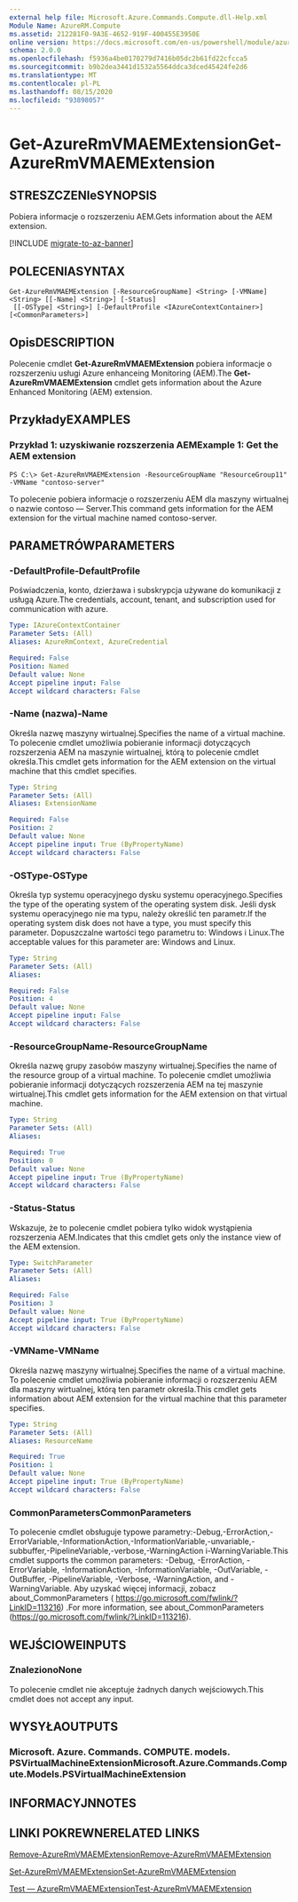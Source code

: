 ```yaml
---
external help file: Microsoft.Azure.Commands.Compute.dll-Help.xml
Module Name: AzureRM.Compute
ms.assetid: 212281F0-9A3E-4652-919F-400455E3950E
online version: https://docs.microsoft.com/en-us/powershell/module/azurerm.compute/get-azurermvmaemextension
schema: 2.0.0
ms.openlocfilehash: f5936a4be0170279d7416b05dc2b61fd22cfcca5
ms.sourcegitcommit: b9b2dea3441d1532a5564ddca3dced45424fe2d6
ms.translationtype: MT
ms.contentlocale: pl-PL
ms.lasthandoff: 08/15/2020
ms.locfileid: "93898057"
---
```

# <span data-ttu-id="f6eb6-101">Get-AzureRmVMAEMExtension</span><span class="sxs-lookup"><span data-stu-id="f6eb6-101">Get-AzureRmVMAEMExtension</span></span>

## <span data-ttu-id="f6eb6-102">STRESZCZENIe</span><span class="sxs-lookup"><span data-stu-id="f6eb6-102">SYNOPSIS</span></span>
<span data-ttu-id="f6eb6-103">Pobiera informacje o rozszerzeniu AEM.</span><span class="sxs-lookup"><span data-stu-id="f6eb6-103">Gets information about the AEM extension.</span></span>

[!INCLUDE [migrate-to-az-banner](../../includes/migrate-to-az-banner.md)]

## <span data-ttu-id="f6eb6-104">POLECENIA</span><span class="sxs-lookup"><span data-stu-id="f6eb6-104">SYNTAX</span></span>

```
Get-AzureRmVMAEMExtension [-ResourceGroupName] <String> [-VMName] <String> [[-Name] <String>] [-Status]
 [[-OSType] <String>] [-DefaultProfile <IAzureContextContainer>] [<CommonParameters>]
```

## <span data-ttu-id="f6eb6-105">Opis</span><span class="sxs-lookup"><span data-stu-id="f6eb6-105">DESCRIPTION</span></span>
<span data-ttu-id="f6eb6-106">Polecenie cmdlet **Get-AzureRmVMAEMExtension** pobiera informacje o rozszerzeniu usługi Azure enhanceing Monitoring (AEM).</span><span class="sxs-lookup"><span data-stu-id="f6eb6-106">The **Get-AzureRmVMAEMExtension** cmdlet gets information about the Azure Enhanced Monitoring (AEM) extension.</span></span>

## <span data-ttu-id="f6eb6-107">Przykłady</span><span class="sxs-lookup"><span data-stu-id="f6eb6-107">EXAMPLES</span></span>

### <span data-ttu-id="f6eb6-108">Przykład 1: uzyskiwanie rozszerzenia AEM</span><span class="sxs-lookup"><span data-stu-id="f6eb6-108">Example 1: Get the AEM extension</span></span>
```
PS C:\> Get-AzureRmVMAEMExtension -ResourceGroupName "ResourceGroup11" -VMName "contoso-server"
```

<span data-ttu-id="f6eb6-109">To polecenie pobiera informacje o rozszerzeniu AEM dla maszyny wirtualnej o nazwie contoso — Server.</span><span class="sxs-lookup"><span data-stu-id="f6eb6-109">This command gets information for the AEM extension for the virtual machine named contoso-server.</span></span>

## <span data-ttu-id="f6eb6-110">PARAMETRÓW</span><span class="sxs-lookup"><span data-stu-id="f6eb6-110">PARAMETERS</span></span>

### <span data-ttu-id="f6eb6-111">-DefaultProfile</span><span class="sxs-lookup"><span data-stu-id="f6eb6-111">-DefaultProfile</span></span>
<span data-ttu-id="f6eb6-112">Poświadczenia, konto, dzierżawa i subskrypcja używane do komunikacji z usługą Azure.</span><span class="sxs-lookup"><span data-stu-id="f6eb6-112">The credentials, account, tenant, and subscription used for communication with azure.</span></span>

```yaml
Type: IAzureContextContainer
Parameter Sets: (All)
Aliases: AzureRmContext, AzureCredential

Required: False
Position: Named
Default value: None
Accept pipeline input: False
Accept wildcard characters: False
```

### <span data-ttu-id="f6eb6-113">-Name (nazwa)</span><span class="sxs-lookup"><span data-stu-id="f6eb6-113">-Name</span></span>
<span data-ttu-id="f6eb6-114">Określa nazwę maszyny wirtualnej.</span><span class="sxs-lookup"><span data-stu-id="f6eb6-114">Specifies the name of a virtual machine.</span></span>
<span data-ttu-id="f6eb6-115">To polecenie cmdlet umożliwia pobieranie informacji dotyczących rozszerzenia AEM na maszynie wirtualnej, którą to polecenie cmdlet określa.</span><span class="sxs-lookup"><span data-stu-id="f6eb6-115">This cmdlet gets information for the AEM extension on the virtual machine that this cmdlet specifies.</span></span>

```yaml
Type: String
Parameter Sets: (All)
Aliases: ExtensionName

Required: False
Position: 2
Default value: None
Accept pipeline input: True (ByPropertyName)
Accept wildcard characters: False
```

### <span data-ttu-id="f6eb6-116">-OSType</span><span class="sxs-lookup"><span data-stu-id="f6eb6-116">-OSType</span></span>
<span data-ttu-id="f6eb6-117">Określa typ systemu operacyjnego dysku systemu operacyjnego.</span><span class="sxs-lookup"><span data-stu-id="f6eb6-117">Specifies the type of the operating system of the operating system disk.</span></span>
<span data-ttu-id="f6eb6-118">Jeśli dysk systemu operacyjnego nie ma typu, należy określić ten parametr.</span><span class="sxs-lookup"><span data-stu-id="f6eb6-118">If the operating system disk does not have a type, you must specify this parameter.</span></span>
<span data-ttu-id="f6eb6-119">Dopuszczalne wartości tego parametru to: Windows i Linux.</span><span class="sxs-lookup"><span data-stu-id="f6eb6-119">The acceptable values for this parameter are: Windows and Linux.</span></span>

```yaml
Type: String
Parameter Sets: (All)
Aliases: 

Required: False
Position: 4
Default value: None
Accept pipeline input: False
Accept wildcard characters: False
```

### <span data-ttu-id="f6eb6-120">-ResourceGroupName</span><span class="sxs-lookup"><span data-stu-id="f6eb6-120">-ResourceGroupName</span></span>
<span data-ttu-id="f6eb6-121">Określa nazwę grupy zasobów maszyny wirtualnej.</span><span class="sxs-lookup"><span data-stu-id="f6eb6-121">Specifies the name of the resource group of a virtual machine.</span></span>
<span data-ttu-id="f6eb6-122">To polecenie cmdlet umożliwia pobieranie informacji dotyczących rozszerzenia AEM na tej maszynie wirtualnej.</span><span class="sxs-lookup"><span data-stu-id="f6eb6-122">This cmdlet gets information for the AEM extension on that virtual machine.</span></span>

```yaml
Type: String
Parameter Sets: (All)
Aliases: 

Required: True
Position: 0
Default value: None
Accept pipeline input: True (ByPropertyName)
Accept wildcard characters: False
```

### <span data-ttu-id="f6eb6-123">-Status</span><span class="sxs-lookup"><span data-stu-id="f6eb6-123">-Status</span></span>
<span data-ttu-id="f6eb6-124">Wskazuje, że to polecenie cmdlet pobiera tylko widok wystąpienia rozszerzenia AEM.</span><span class="sxs-lookup"><span data-stu-id="f6eb6-124">Indicates that this cmdlet gets only the instance view of the AEM extension.</span></span>

```yaml
Type: SwitchParameter
Parameter Sets: (All)
Aliases: 

Required: False
Position: 3
Default value: None
Accept pipeline input: True (ByPropertyName)
Accept wildcard characters: False
```

### <span data-ttu-id="f6eb6-125">-VMName</span><span class="sxs-lookup"><span data-stu-id="f6eb6-125">-VMName</span></span>
<span data-ttu-id="f6eb6-126">Określa nazwę maszyny wirtualnej.</span><span class="sxs-lookup"><span data-stu-id="f6eb6-126">Specifies the name of a virtual machine.</span></span>
<span data-ttu-id="f6eb6-127">To polecenie cmdlet umożliwia pobieranie informacji o rozszerzeniu AEM dla maszyny wirtualnej, którą ten parametr określa.</span><span class="sxs-lookup"><span data-stu-id="f6eb6-127">This cmdlet gets information about AEM extension for the virtual machine that this parameter specifies.</span></span>

```yaml
Type: String
Parameter Sets: (All)
Aliases: ResourceName

Required: True
Position: 1
Default value: None
Accept pipeline input: True (ByPropertyName)
Accept wildcard characters: False
```

### <span data-ttu-id="f6eb6-128">CommonParameters</span><span class="sxs-lookup"><span data-stu-id="f6eb6-128">CommonParameters</span></span>
<span data-ttu-id="f6eb6-129">To polecenie cmdlet obsługuje typowe parametry:-Debug,-ErrorAction,-ErrorVariable,-InformationAction,-InformationVariable,-unvariable,-subbuffer,-PipelineVariable,-verbose,-WarningAction i-WarningVariable.</span><span class="sxs-lookup"><span data-stu-id="f6eb6-129">This cmdlet supports the common parameters: -Debug, -ErrorAction, -ErrorVariable, -InformationAction, -InformationVariable, -OutVariable, -OutBuffer, -PipelineVariable, -Verbose, -WarningAction, and -WarningVariable.</span></span> <span data-ttu-id="f6eb6-130">Aby uzyskać więcej informacji, zobacz about_CommonParameters ( https://go.microsoft.com/fwlink/?LinkID=113216) .</span><span class="sxs-lookup"><span data-stu-id="f6eb6-130">For more information, see about_CommonParameters (https://go.microsoft.com/fwlink/?LinkID=113216).</span></span>

## <span data-ttu-id="f6eb6-131">WEJŚCIOWE</span><span class="sxs-lookup"><span data-stu-id="f6eb6-131">INPUTS</span></span>

### <span data-ttu-id="f6eb6-132">Znaleziono</span><span class="sxs-lookup"><span data-stu-id="f6eb6-132">None</span></span>
<span data-ttu-id="f6eb6-133">To polecenie cmdlet nie akceptuje żadnych danych wejściowych.</span><span class="sxs-lookup"><span data-stu-id="f6eb6-133">This cmdlet does not accept any input.</span></span>

## <span data-ttu-id="f6eb6-134">WYSYŁA</span><span class="sxs-lookup"><span data-stu-id="f6eb6-134">OUTPUTS</span></span>

### <span data-ttu-id="f6eb6-135">Microsoft. Azure. Commands. COMPUTE. models. PSVirtualMachineExtension</span><span class="sxs-lookup"><span data-stu-id="f6eb6-135">Microsoft.Azure.Commands.Compute.Models.PSVirtualMachineExtension</span></span>

## <span data-ttu-id="f6eb6-136">INFORMACYJN</span><span class="sxs-lookup"><span data-stu-id="f6eb6-136">NOTES</span></span>

## <span data-ttu-id="f6eb6-137">LINKI POKREWNE</span><span class="sxs-lookup"><span data-stu-id="f6eb6-137">RELATED LINKS</span></span>

[<span data-ttu-id="f6eb6-138">Remove-AzureRmVMAEMExtension</span><span class="sxs-lookup"><span data-stu-id="f6eb6-138">Remove-AzureRmVMAEMExtension</span></span>](./Remove-AzureRmVMAEMExtension.md)

[<span data-ttu-id="f6eb6-139">Set-AzureRmVMAEMExtension</span><span class="sxs-lookup"><span data-stu-id="f6eb6-139">Set-AzureRmVMAEMExtension</span></span>](./Set-AzureRmVMAEMExtension.md)

[<span data-ttu-id="f6eb6-140">Test — AzureRmVMAEMExtension</span><span class="sxs-lookup"><span data-stu-id="f6eb6-140">Test-AzureRmVMAEMExtension</span></span>](./Test-AzureRmVMAEMExtension.md)


